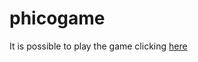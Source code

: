 # phicogame

It is possible to play the game clicking [here](https://htmlpreview.github.io/?https://github.com/SapienzaInteractiveGraphicsCourse/final-project-pw/index.html)
